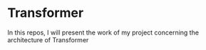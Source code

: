 # Transformer
In this repos, I will present the work of my project concerning the architecture of Transformer
